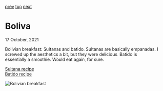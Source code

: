 [prev](bhutan.md)
[top](../index.md)
[next](bosnia.md)
# Boliva
17 October, 2021


Bolivian breakfast: Sultanas and batido. Sultanas are basically
empanadas. I screwed up the aesthetics a bit, but they were
delicious. Batido is essentially a smoothie. Would eat again, for
sure.

[Sultana recipe](https://chipabythedozen.com/en/saltenas-bolivian-empanadas/)
<br>
[Batido recipe](https://mexicanfoodjournal.com/banana-licuado/)

![Bolivian breakfast](images/boliva.jpeg)